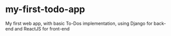 # my-first-todo-app
My first web app, with basic To-Dos implementation, using Django for back-end and ReactJS for front-end

